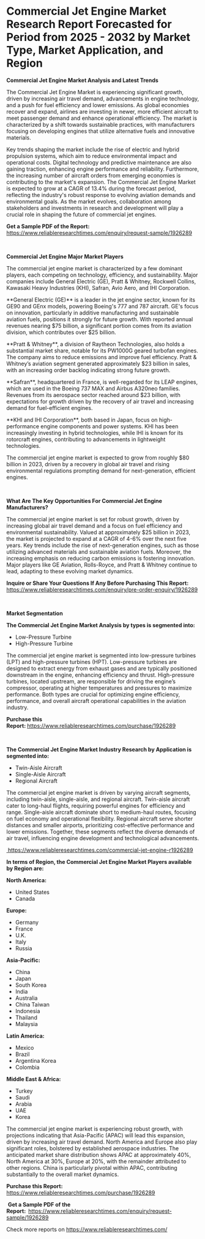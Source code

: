 <p><h1>Commercial Jet Engine Market Research Report Forecasted for Period from 2025 -  2032 by Market Type, Market Application, and Region</h1></p><p><strong>Commercial Jet Engine Market Analysis and Latest Trends</strong></p>
<p><p>The Commercial Jet Engine Market is experiencing significant growth, driven by increasing air travel demand, advancements in engine technology, and a push for fuel efficiency and lower emissions. As global economies recover and expand, airlines are investing in newer, more efficient aircraft to meet passenger demand and enhance operational efficiency. The market is characterized by a shift towards sustainable practices, with manufacturers focusing on developing engines that utilize alternative fuels and innovative materials.</p><p>Key trends shaping the market include the rise of electric and hybrid propulsion systems, which aim to reduce environmental impact and operational costs. Digital technology and predictive maintenance are also gaining traction, enhancing engine performance and reliability. Furthermore, the increasing number of aircraft orders from emerging economies is contributing to the market's expansion. The Commercial Jet Engine Market is expected to grow at a CAGR of 13.4% during the forecast period, reflecting the industry's robust response to evolving aviation demands and environmental goals. As the market evolves, collaboration among stakeholders and investments in research and development will play a crucial role in shaping the future of commercial jet engines.</p></p>
<p><strong>Get a Sample PDF of the Report:&nbsp;</strong> <a href="https://www.reliableresearchtimes.com/enquiry/request-sample/1926289?utm_campaign=2524&utm_medium=2&utm_source=Github&utm_content=ia&utm_term=28032025&utm_id=commercial-jet-engine">https://www.reliableresearchtimes.com/enquiry/request-sample/1926289</a></p>
<p>&nbsp;</p>
<p><strong>Commercial Jet Engine Major Market Players</strong></p>
<p><p>The commercial jet engine market is characterized by a few dominant players, each competing on technology, efficiency, and sustainability. Major companies include General Electric (GE), Pratt & Whitney, Rockwell Collins, Kawasaki Heavy Industries (KHI), Safran, Avio Aero, and IHI Corporation.</p><p>**General Electric (GE)** is a leader in the jet engine sector, known for its GE90 and GEnx models, powering Boeing's 777 and 787 aircraft. GE's focus on innovation, particularly in additive manufacturing and sustainable aviation fuels, positions it strongly for future growth. With reported annual revenues nearing $75 billion, a significant portion comes from its aviation division, which contributes over $25 billion.</p><p>**Pratt & Whitney**, a division of Raytheon Technologies, also holds a substantial market share, notable for its PW1000G geared turbofan engines. The company aims to reduce emissions and improve fuel efficiency. Pratt & Whitney’s aviation segment generated approximately $23 billion in sales, with an increasing order backlog indicating strong future growth.</p><p>**Safran**, headquartered in France, is well-regarded for its LEAP engines, which are used in the Boeing 737 MAX and Airbus A320neo families. Revenues from its aerospace sector reached around $23 billion, with expectations for growth driven by the recovery of air travel and increasing demand for fuel-efficient engines.</p><p>**KHI and IHI Corporation**, both based in Japan, focus on high-performance engine components and power systems. KHI has been increasingly investing in hybrid technologies, while IHI is known for its rotorcraft engines, contributing to advancements in lightweight technologies.</p><p>The commercial jet engine market is expected to grow from roughly $80 billion in 2023, driven by a recovery in global air travel and rising environmental regulations prompting demand for next-generation, efficient engines.</p></p>
<p>&nbsp;</p>
<p><strong>What Are The Key Opportunities For Commercial Jet Engine Manufacturers?</strong></p>
<p><p>The commercial jet engine market is set for robust growth, driven by increasing global air travel demand and a focus on fuel efficiency and environmental sustainability. Valued at approximately $25 billion in 2023, the market is projected to expand at a CAGR of 4-6% over the next five years. Key trends include the rise of next-generation engines, such as those utilizing advanced materials and sustainable aviation fuels. Moreover, the increasing emphasis on reducing carbon emissions is fostering innovation. Major players like GE Aviation, Rolls-Royce, and Pratt & Whitney continue to lead, adapting to these evolving market dynamics.</p></p>
<p><strong>Inquire or Share Your Questions If Any Before Purchasing This Report:</strong> <a href="https://www.reliableresearchtimes.com/enquiry/pre-order-enquiry/1926289?utm_campaign=2524&utm_medium=2&utm_source=Github&utm_content=ia&utm_term=28032025&utm_id=commercial-jet-engine">https://www.reliableresearchtimes.com/enquiry/pre-order-enquiry/1926289</a></p>
<p>&nbsp;</p>
<p><strong>Market Segmentation</strong></p>
<p><strong>The Commercial Jet Engine Market Analysis by types is segmented into:</strong></p>
<p><ul><li>Low-Pressure Turbine</li><li>High-Pressure Turbine</li></ul></p>
<p><p>The commercial jet engine market is segmented into low-pressure turbines (LPT) and high-pressure turbines (HPT). Low-pressure turbines are designed to extract energy from exhaust gases and are typically positioned downstream in the engine, enhancing efficiency and thrust. High-pressure turbines, located upstream, are responsible for driving the engine’s compressor, operating at higher temperatures and pressures to maximize performance. Both types are crucial for optimizing engine efficiency, performance, and overall aircraft operational capabilities in the aviation industry.</p></p>
<p><strong>Purchase this Report:&nbsp;</strong><a href="https://www.reliableresearchtimes.com/purchase/1926289?utm_campaign=2524&utm_medium=2&utm_source=Github&utm_content=ia&utm_term=28032025&utm_id=commercial-jet-engine">https://www.reliableresearchtimes.com/purchase/1926289</a></p>
<p>&nbsp;</p>
<p><strong>The Commercial Jet Engine Market Industry Research by Application is segmented into:</strong></p>
<p><ul><li>Twin-Aisle Aircraft</li><li>Single-Aisle Aircraft</li><li>Regional Aircraft</li></ul></p>
<p><p>The commercial jet engine market is driven by varying aircraft segments, including twin-aisle, single-aisle, and regional aircraft. Twin-aisle aircraft cater to long-haul flights, requiring powerful engines for efficiency and range. Single-aisle aircraft dominate short to medium-haul routes, focusing on fuel economy and operational flexibility. Regional aircraft serve shorter distances and smaller airports, prioritizing cost-effective performance and lower emissions. Together, these segments reflect the diverse demands of air travel, influencing engine development and technological advancements.</p></p>
<p><a href="https://www.reliableresearchtimes.com/commercial-jet-engine-r1926289?utm_campaign=2524&utm_medium=2&utm_source=Github&utm_content=ia&utm_term=28032025&utm_id=commercial-jet-engine">&nbsp;https://www.reliableresearchtimes.com/commercial-jet-engine-r1926289</a></p>
<p><strong>In terms of Region, the Commercial Jet Engine Market Players available by Region are:</strong></p>
<p>
    <p> <strong> North America: </strong>
        <ul>
            <li>United States</li>
            <li>Canada</li>
        </ul>
        </p> 
    <p> <strong> Europe: </strong>
        <ul>
            <li>Germany</li>
            <li>France</li>
            <li>U.K.</li>
            <li>Italy</li>
            <li>Russia</li>
        </ul>
        </p> 
    <p> <strong> Asia-Pacific: </strong>
        <ul>
            <li>China</li>
            <li>Japan</li>
            <li>South Korea</li>
            <li>India</li>
            <li>Australia</li>
            <li>China Taiwan</li>
            <li>Indonesia</li>
            <li>Thailand</li>
            <li>Malaysia</li>
        </ul>
        </p> 
    <p> <strong> Latin America: </strong>
        <ul>
            <li>Mexico</li>
            <li>Brazil</li>
            <li>Argentina Korea</li>
            <li>Colombia</li>
        </ul>
        </p> 
    <p> <strong> Middle East & Africa: </strong>
        <ul>
            <li>Turkey</li>
            <li>Saudi</li>
            <li>Arabia</li>
            <li>UAE</li>
            <li>Korea</li>
        </ul>
    </p>
    </p>
<p><p>The commercial jet engine market is experiencing robust growth, with projections indicating that Asia-Pacific (APAC) will lead this expansion, driven by increasing air travel demand. North America and Europe also play significant roles, bolstered by established aerospace industries. The anticipated market share distribution shows APAC at approximately 40%, North America at 30%, Europe at 20%, with the remainder attributed to other regions. China is particularly pivotal within APAC, contributing substantially to the overall market dynamics.</p></p>
<p><strong>Purchase this Report: </strong><a href="https://www.reliableresearchtimes.com/purchase/1926289?utm_campaign=2524&utm_medium=2&utm_source=Github&utm_content=ia&utm_term=28032025&utm_id=commercial-jet-engine">https://www.reliableresearchtimes.com/purchase/1926289</a></p>
<p>&nbsp;<strong>Get a Sample PDF of the Report:&nbsp;&nbsp;</strong><a href="https://www.reliableresearchtimes.com/enquiry/request-sample/1926289?utm_campaign=2524&utm_medium=2&utm_source=Github&utm_content=ia&utm_term=28032025&utm_id=commercial-jet-engine">https://www.reliableresearchtimes.com/enquiry/request-sample/1926289</a></p>
<p><strong></strong></p>
<p>Check more reports on <a href="https://www.reliableresearchtimes.com/?utm_campaign=2524&utm_medium=2&utm_source=Github&utm_content=ia&utm_term=28032025&utm_id=commercial-jet-engine">https://www.reliableresearchtimes.com/</a></p>